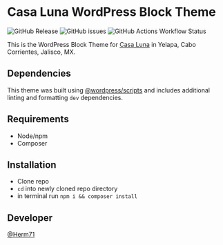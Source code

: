 # Casa Luna WordPress Block Theme

![GitHub Release](https://img.shields.io/github/v/release/Herm71/casaluna-block-theme?logo=github) ![GitHub issues](https://img.shields.io/github/issues/Herm71/casaluna-block-theme?logo=github)
 ![GitHub Actions Workflow Status](https://img.shields.io/github/actions/workflow/status/Herm71/casaluna-block-theme/release.yml?logo=github)

This is the WordPress Block Theme for [Casa Luna](https://casalunayelapa.com) in Yelapa, Cabo Corrientes, Jalisco, MX.

## Dependencies

This theme was built using [@wordpress/scripts](https://developer.wordpress.org/block-editor/reference-guides/packages/packages-scripts/) and includes additional linting and formatting `dev` dependencies.

## Requirements

* Node/npm
* Composer

## Installation

* Clone repo
* `cd` into newly cloned repo directory
* in terminal run `npm i && composer install`

## Developer

[@Herm71](https://github.com/Herm71)
